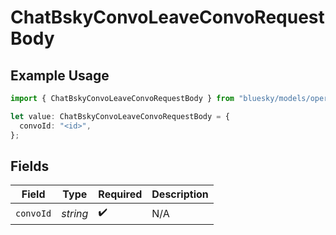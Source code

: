 # ChatBskyConvoLeaveConvoRequestBody

## Example Usage

```typescript
import { ChatBskyConvoLeaveConvoRequestBody } from "bluesky/models/operations";

let value: ChatBskyConvoLeaveConvoRequestBody = {
  convoId: "<id>",
};
```

## Fields

| Field              | Type               | Required           | Description        |
| ------------------ | ------------------ | ------------------ | ------------------ |
| `convoId`          | *string*           | :heavy_check_mark: | N/A                |